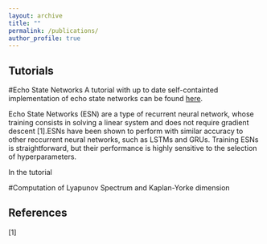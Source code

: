 ```yaml
---
layout: archive
title: ""
permalink: /publications/
author_profile: true
---
```


## Tutorials

#Echo State Networks
A tutorial with up to date self-containted implementation of echo state networks can be found [here](https://github.com/aracca994/Echo-State-Networks).

Echo State Networks (ESN) are a type of recurrent neural network, whose training consists in solving a linear system and does not require gradient descent [1].ESNs have been shown to perform with similar accuracy to other reccurrent neural networks, such as LSTMs and GRUs. Training ESNs is straightforward, but their performance is highly sensitive to the selection of hyperparameters. 

In the tutorial


#Computation of Lyapunov Spectrum and Kaplan-Yorke dimension




## References

[1] 
